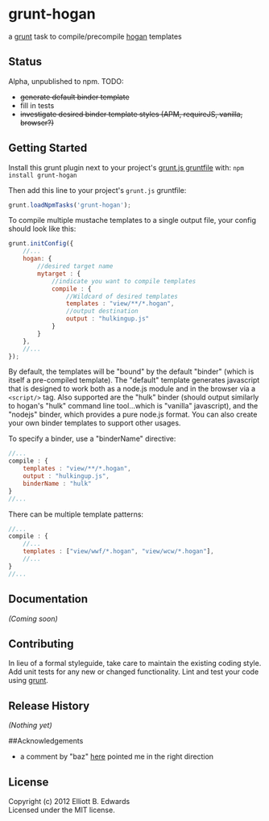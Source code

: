 # grunt-hogan

a [grunt](http://gruntjs.com) task to compile/precompile [hogan](http://hoganjs.com) templates

## Status

Alpha, unpublished to npm. TODO:

 * ~~generate default binder template~~
 * fill in tests
 * ~~investigate desired binder template styles (APM, requireJS, vanilla, browser?)~~

## Getting Started
Install this grunt plugin next to your project's [grunt.js gruntfile][getting_started] with: `npm install grunt-hogan`

Then add this line to your project's `grunt.js` gruntfile:

```javascript
grunt.loadNpmTasks('grunt-hogan');
```

To compile multiple mustache templates to a single output file, 
your config should look like this:

```javascript
grunt.initConfig({
    //...
    hogan: {
        //desired target name
        mytarget : {
            //indicate you want to compile templates
            compile : {
                //Wildcard of desired templates
                templates : "view/**/*.hogan",
                //output destination
                output : "hulkingup.js"
            }
        }
    },
    //...
});
```

By default, the templates will be "bound" by the default "binder" (which
is itself a pre-compiled template). The "default" template generates javascript
that is designed to work both as a node.js module and in the browser via a 
`<script/>` tag. Also supported are the "hulk" binder (should output similarly to
hogan's "hulk" command line tool...which is "vanilla" javascript), and the "nodejs"
binder, which provides a pure node.js format. You can also create your own binder templates to support other usages.

To specify a binder, use a "binderName" directive:

```javascript
//...
compile : {
    templates : "view/**/*.hogan",
    output : "hulkingup.js",
    binderName : "hulk"
}
//...
```

There can be multiple template patterns:

```javascript
//...
compile : {
    //...
    templates : ["view/wwf/*.hogan", "view/wcw/*.hogan"],
    //...
}
//...
```

[grunt]: http://gruntjs.com/
[getting_started]: https://github.com/gruntjs/grunt/blob/master/docs/getting_started.md

## Documentation
_(Coming soon)_

## Contributing
In lieu of a formal styleguide, take care to maintain the existing coding style. Add unit tests for any new or changed functionality. Lint and test your code using [grunt][grunt].

## Release History
_(Nothing yet)_

##Acknowledgements
 * a comment by "baz" [here](http://soenkerohde.com/2012/02/node-js-server-side-compile-hogan-js-templates/) pointed me in the right direction

## License
Copyright (c) 2012 Elliott B. Edwards  
Licensed under the MIT license.
